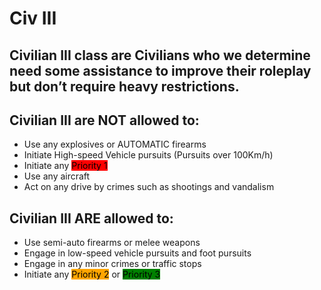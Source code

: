 # Civ III

## Civilian III class are Civilians who we determine need some assistance to improve their roleplay but don’t require heavy restrictions.

## Civilian III are NOT allowed to:
- Use any explosives or AUTOMATIC firearms
- Initiate High-speed Vehicle pursuits (Pursuits over 100Km/h)
- Initiate any <span style="background-color: rgb(255,0,0)"><span style="color:black">Priority 1</span></span>
- Use any aircraft
- Act on any drive by crimes such as shootings and vandalism

## Civilian III ARE allowed to:
- Use semi-auto firearms or melee weapons
- Engage in low-speed vehicle pursuits and foot pursuits
- Engage in any minor crimes or traffic stops
- Initiate any <span style="background-color: rgb(255,165,0)"><span style="color:black">Priority 2</span></span> or <span style="background-color: rgb(0,128,0)"><span style="color:black">Priority 3</span></span>